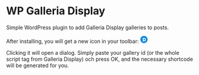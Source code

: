 WP Galleria Display
===================

Simple WordPress plugin to add Galleria Display galleries to posts.

After installing, you will get a new icon in your toolbar:
![Galleria Display Logo](i/gd-logo.png?raw=true)

Clicking it will open a dialog. Simply paste your gallery id (or the whole script tag from Galleria Display) och press OK, and the necessary shortcode will be generated for you.